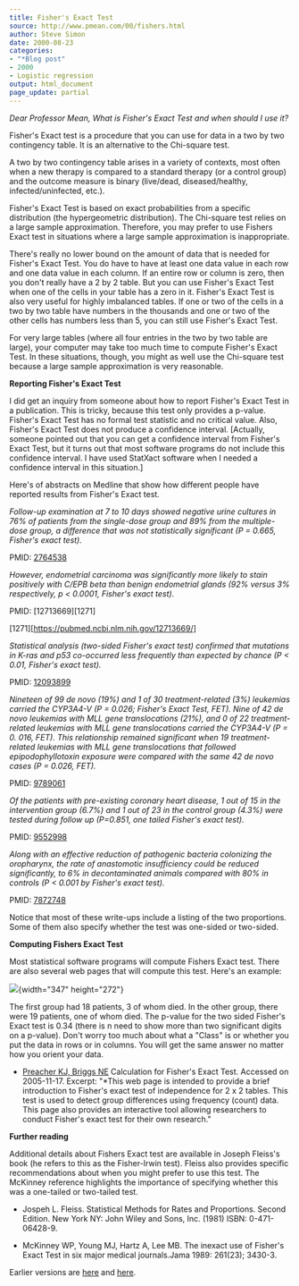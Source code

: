 ```yaml
---
title: Fisher's Exact Test
source: http://www.pmean.com/00/fishers.html
author: Steve Simon
date: 2000-08-23
categories:
- "*Blog post"
- 2000
- Logistic regression
output: html_document
page_update: partial
---
```

*Dear Professor Mean, What is Fisher's Exact Test and when should I use it?*

Fisher's Exact test is a procedure that you can use for data in a two by two contingency table. It is an alternative to the Chi-square test.

A two by two contingency table arises in a variety of contexts, most often when a new therapy is compared to a standard therapy (or a control group) and the outcome measure is binary (live/dead, diseased/healthy, infected/uninfected, etc.).

Fisher's Exact Test is based on exact probabilities from a specific distribution (the hypergeometric distribution). The Chi-square test relies on a large sample approximation. Therefore, you may prefer to use Fishers Exact test in situations where a large sample approximation is inappropriate.

There's really no lower bound on the amount of data that is needed for Fisher's Exact Test. You do have to have at least one data value in each row and one data value in each column. If an entire row or column is zero, then you don't really have a 2 by 2 table. But you can use Fisher's Exact Test when one of the cells in your table has a zero in it. Fisher's Exact Test is also very useful for highly imbalanced tables. If one or two of the cells in a two by two table have numbers in the thousands and one or two of the other cells has numbers less than 5, you can still use Fisher's Exact Test.

For very large tables (where all four entries in the two by two table are large), your computer may take too much time to compute Fisher's Exact Test. In these situations, though, you might as well use the Chi-square test because a large sample approximation is very reasonable.

**Reporting Fisher's Exact Test**

I did get an inquiry from someone about how to report Fisher's Exact Test in a publication. This is tricky, because this test only provides a p-value. Fisher's Exact Test has no formal test statistic and no critical value. Also, Fisher's Exact Test does not produce a confidence interval. [Actually, someone pointed out that you can get a confidence interval from Fisher's Exact Test, but it turns out that most software programs do not include this confidence interval. I have used StatXact software when I needed a confidence interval in this situation.]

Here's of abstracts on Medline that show how different people have reported results from Fisher's Exact test.

*Follow-up examination at 7 to 10 days showed negative urine cultures in 76% of patients from the single-dose group and 89% from the multiple-dose group, a difference that was not statistically significant (P = 0.665, Fisher's exact test).*

PMID: [2764538][2764]

[2764]: https://pubmed.ncbi.nlm.nih.gov/2764538/

*However, endometrial carcinoma was significantly more likely to stain positively with C/EPB beta than benign endometrial glands (92% versus 3% respectively, p \< 0.0001, Fisher's exact test).*

PMID: [12713669][1271]

[1271][https://pubmed.ncbi.nlm.nih.gov/12713669/]

*Statistical analysis (two-sided Fisher's exact test) confirmed that mutations in K-ras and p53 co-occurred less frequently than expected by chance (P \< 0.01, Fisher's exact test).*

PMID: [12093899][1209]

[1209]: https://pubmed.ncbi.nlm.nih.gov/12093899/

*Nineteen of 99 de novo (19%) and 1 of 30 treatment-related (3%) leukemias carried the CYP3A4-V (P = 0.026; Fisher's Exact Test, FET). Nine of 42 de novo leukemias with MLL gene translocations (21%), and 0 of 22 treatment-related leukemias with MLL gene translocations carried the CYP3A4-V (P = 0. 016, FET). This relationship remained significant when 19 treatment-related leukemias with MLL gene translocations that followed epipodophyllotoxin exposure were compared with the same 42 de novo cases (P = 0.026, FET).*

PMID: [9789061][9789]

[9789]: https://pubmed.ncbi.nlm.nih.gov/9789061/

*Of the patients with pre-existing coronary heart disease, 1 out of 15
in the intervention group (6.7%) and 1 out of 23 in the control group
(4.3%) were tested during follow up (P=0.851, one tailed Fisher's
exact test).*

PMID: [9552998][9552]

[9552]: https://pubmed.ncbi.nlm.nih.gov/9552998/


*Along with an effective reduction of pathogenic bacteria colonizing
the oropharynx, the rate of anastomotic insufficiency could be reduced
significantly, to 6% in decontaminated animals compared with 80% in
controls (P < 0.001 by Fisher's exact test).*

PMID: [7872748][7872]

[7872]: https://pubmed.ncbi.nlm.nih.gov/7872748/

Notice that most of these write-ups include a listing of the two proportions. Some of them also specify whether the test was one-sided or two-sided.

**Computing Fishers Exact Test**

Most statistical software programs will compute Fishers Exact test. There are also several web pages that will compute this test. Here's an example:

![](http://www.pmean.com/images/00/images/fisher1.gif){width="347" height="272"}

The first group had 18 patients, 3 of whom died. In the other group, there were 19 patients, one of whom died. The p-value for the two sided Fisher's Exact test is 0.34 (there is n need to show more than two significant digits on a p-value). Don't worry too much about what a "Class" is or whether you put the data in rows or in columns. You will get the same answer no matter how you orient your data.

+ [Preacher KJ, Briggs NE][pre1] Calculation for Fisher's Exact Test. Accessed on 2005-11-17. Excerpt: "*This web page is intended to provide a brief introduction to Fisher's exact test of independence for 2 x 2 tables. This test is used to detect group differences using frequency (count) data. This page also provides an interactive tool allowing researchers to conduct Fisher's exact test for their own research."

[pre1]: http://www.unc.edu/~preacher/fisher/fisher.htm

**Further reading**

Additional details about Fishers Exact test are available in Joseph Fleiss's book (he refers to this as the Fisher-Irwin test). Fleiss also provides specific recommendations about when you might prefer to use this test. The McKinney reference highlights the importance of specifying whether this was a one-tailed or two-tailed test.

+ Jospeh L. Fleiss. Statistical Methods for Rates and Proportions. Second Edition. New York NY: John Wiley and Sons, Inc. (1981) ISBN: 0-471-06428-9.

+ McKinney WP, Young MJ, Hartz A, Lee MB. The inexact use of Fisher's Exact Test in six major medical journals.Jama 1989: 261(23); 3430-3.

Earlier versions are [here][sim1] and [here][sim2].
 
[sim1]: http://www.pmean.com/00/fishers.html
[sim2]: http://new.pmean.com/what-is-fishers-exact-test/
 
